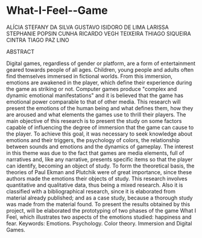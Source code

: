 # What-I-Feel--Game
ALÍCIA STEFANY DA SILVA
GUSTAVO ISIDORO DE LIMA
LARISSA STEPHANIE POPSIN CUNHA
RICARDO VEGH TEIXEIRA
THIAGO SIQUEIRA CINTRA
TIAGO PAZ LINO

ABSTRACT

Digital games, regardless of gender or platform, are a form of entertainment geared towards people of all ages. Children, young people and adults often find themselves immersed in fictional worlds. From this immersion, emotions are awakened in the player, which define their experience during the game as striking or not. Computer games produce "complex and dynamic emotional manifestations" and it is believed that the game has emotional power comparable to that of other media. This research will present the emotions of the human being and what defines them, how they are aroused and what elements the games use to thrill their players. The main objective of this research is to present the study on some factors capable of influencing the degree of immersion that the game can cause to the player. To achieve this goal, it was necessary to seek knowledge about emotions and their triggers, the psychology of colors, the relationship between sounds and emotions and the dynamics of gameplay. The interest in this theme was due to the fact that games are media elements, full of narratives and, like any narrative, presents specific items so that the player can identify, becoming an object of study. To form the theoretical basis, the theories of Paul Ekman and Plutchik were of great importance, since these authors made the emotions their objects of study. This research involves quantitative and qualitative data, thus being a mixed research. Also it is classified with a bibliographical research, since it is elaborated from material already published; and as a case study, because a thorough study was made from the material found. To present the results obtained by this project, will be elaborated the prototyping of two phases of the game What I Feel, which illustrates two aspects of the emotions studied: happiness and fear.
Keywords: Emotions. Psychology. Color theory. Immersion and Digital Games.



